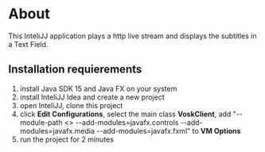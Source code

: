 # About
This InteliJJ application plays a http live stream and displays the subtitles in a Text Field.

## Installation requierements
1. install Java SDK 15 and Java FX on your system
2. install InteliJJ Idea and create a new project
3. open InteliJJ, clone this project
4. click **Edit Configurations**, select the main class **VoskClient**, add "--module-path <<path to Java FX lib>>
--add-modules=javafx.controls
--add-modules=javafx.media
--add-modules=javafx.fxml"  to **VM Options**
5. run the project for 2 minutes   
